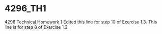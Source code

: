 # 4296_TH1
4296 Technical Homework 1
Edited this line for step 10 of Exercise 1.3.
This line is for step 8 of Exercise 1.3.

